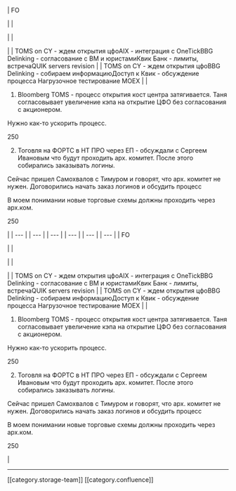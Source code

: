 





| FO

 | 
| 

 | 
| 

 | 
| TOMS on CY - ждем открытия цфоAIX - интеграция с OneTickBBG Delinking - согласование с ВМ и юристамиКвик Банк - лимиты, встречаQUIK servers revision | 
| TOMS on CY - ждем открытия цфоBBG Delinking - собираем информациюДоступ к Квик - обсуждение процесса Нагрузочное тестирование MOEX | 
| 
1. Bloomberg TOMS - процесс открытия кост центра затягивается. Таня согласовывает увеличение кэпа на открытие ЦФО без согласования с акционером.

Нужно как-то ускорить процесс.

250

2. Тоговля на ФОРТС в НТ ПРО через ЕП - обсуждали с Сергеем Ивановым что будут проходить арх. комитет. После этого собирались заказывать логины.

Сейчас пришел Самохвалов с Тимуром и говорят, что арх. комитет не нужен. Договорились начать заказ логинов и обсудить процесс

В моем понимании новые торговые схемы должны проходить через арх.ком.  

250

 | 
|  --- | 
|  --- | 
|  --- | 
|  --- | 
|  --- | 
|  --- | 
| FO

 | 
| 

 | 
| 

 | 
| TOMS on CY - ждем открытия цфоAIX - интеграция с OneTickBBG Delinking - согласование с ВМ и юристамиКвик Банк - лимиты, встречаQUIK servers revision | 
| TOMS on CY - ждем открытия цфоBBG Delinking - собираем информациюДоступ к Квик - обсуждение процесса Нагрузочное тестирование MOEX | 
| 
1. Bloomberg TOMS - процесс открытия кост центра затягивается. Таня согласовывает увеличение кэпа на открытие ЦФО без согласования с акционером.

Нужно как-то ускорить процесс.

250

2. Тоговля на ФОРТС в НТ ПРО через ЕП - обсуждали с Сергеем Ивановым что будут проходить арх. комитет. После этого собирались заказывать логины.

Сейчас пришел Самохвалов с Тимуром и говорят, что арх. комитет не нужен. Договорились начать заказ логинов и обсудить процесс

В моем понимании новые торговые схемы должны проходить через арх.ком.  

250

 | 







*****

[[category.storage-team]] 
[[category.confluence]] 
